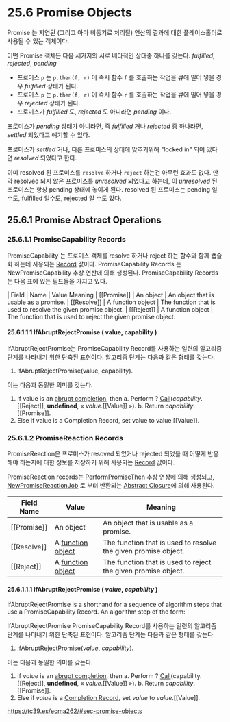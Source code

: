 # 25.6 Promise Objects
Promise 는 지연된 (그리고 아마 비동기로 처리될) 연산의 결과에 대한 플레이스홀더로 사용될 수 있는 객체이다.

어떤 Promise 객체든 다음 세가지의 서로 베타적인 상태중 하나를 갖는다. *fulfilled*, *rejected*, *pending*

- 프로미스 `p` 는 `p.then(f, r)` 이 즉시 함수 `f` 를 호출하는 작업을 큐에 밀어 넣을 경우 *fulfilled* 상태가 된다.
- 프로미스 `p` 는 `p.then(f, r)` 이 즉시 함수 `r` 를 호출하는 작업을 큐에 밀어 넣을 경우 *rejected* 상태가 된다.
- 프로미스가 *fulfilled* 도, *rejected* 도 아니라면 *pending* 이다.

프로미스가 *pending* 상태가 아니라면, 즉 *fulfilled* 거나 *rejected* 중 하나라면, *settled* 되었다고 얘기할 수 있다.

프로미스가 *settled* 거나, 다른 프로미스의 상태에 맞추기위해  "locked in" 되어 있다면 *resolved* 되었다고 한다.

이미 resolved 된 프로미스를 `resolve` 하거나 `reject` 하는건 아무런 효과도 없다.
만약 resolved 되지 않은 프로미스를 *unresolved* 되었다고 하는데, 이 *unresolved* 된 프로미스는 항상 pending 상태에 놓이게 된다.
resolved 된 프로미스는 pending 일수도, fulfilled 일수도, rejected 일 수도 있다.

## 25.6.1 Promise Abstract Operations

### 25.6.1.1 PromiseCapability Records
PromiseCapability 는 프로미스 객체를 resolve 하거나 reject 하는 함수와 함께 캡슐화 하는데 사용되는 [Record](https://tc39.es/ecma262/#sec-list-and-record-specification-type) 값이다.
PromiseCapability Records 는  NewPromiseCapability 추상 연산에 의해 생성된다.
PromiseCapability Records 는 다음 표에 있는 필드들을 가지고 있다.

| Field       | Name              |	Value	Meaning
| [[Promise]] |	An object	        | An object that is usable as a promise.
| [[Resolve]] |	A function object |	The function that is used to resolve the given promise object.
| [[Reject]]	| A function object	| The function that is used to reject the given promise object.

#### 25.6.1.1.1 IfAbruptRejectPromise ( value, capability )
IfAbruptRejectPromise는 PromiseCapability Record를 사용하는 일련의 알고리즘 단계를 나타내기 위한 단축된 표현이다. 알고리즘 단계는 다음과 같은 형태를 갖는다.

1. IfAbruptRejectPromise(value, capability).

이는 다음과 동일한 의미를 갖는다.

1. If value is an [abrupt completion](https://tc39.es/ecma262/#sec-completion-record-specification-type), then
  a. Perform ? [Call](https://tc39.es/ecma262/#sec-call)(*capability*.[[Reject]], **undefined**, « *value*.[[Value]] »).
  b. Return *capability*.[[Promise]].
2. Else if value is a Completion Record, set value to value.[[Value]].

### 25.6.1.2 PromiseReaction Records
PromiseReaction은 프로미스가 resoved 되었거나 rejected 되었을 때 어떻게 반응해야 하는지에 대한 정보를 저장하기 위해 사용되는 [Record](https://tc39.es/ecma262/#sec-list-and-record-specification-type) 값이다.

PromiseReaction records는 [PerformPromiseThen](https://tc39.es/ecma262/#sec-performpromisethen) 추상 연상에 의해 생성되고, [NewPromiseReactionJob](https://tc39.es/ecma262/#sec-newpromisereactionjob) 로 부터 반환되는 [Abstract Closure](https://tc39.es/ecma262/#sec-abstract-closure)에 의해 사용된다.

| Field Name  |                           Value                               |                        Meaning                           |
| ----------- | ------------------------------------------------------------- | ---------------------------------------------------------------- |
| [[Promise]] |                          An object                         	 |                   An object that is usable as a promise.      |
| [[Resolve]] | A [function object](https://tc39.es/ecma262/#function-object) | The function that is used to resolve the given promise object. |
| [[Reject]] | A [function object](https://tc39.es/ecma262/#function-object) | The function that is used to reject the given promise object. |

#### 25.6.1.1.1 IfAbruptRejectPromise ( *value*, *capability* )
IfAbruptRejectPromise is a shorthand for a sequence of algorithm steps that use a PromiseCapability Record. An algorithm step of the form:

IfAbruptRejectPromise PromiseCapability Record를 사용하는 일련의 알고리즘 단계를 나타내기 위한 단축된 표현이다. 알고리즘 단계는 다음과 같은 형태를 갖는다.

1. [IfAbruptRejectPromise](https://tc39.es/ecma262/#sec-ifabruptrejectpromise)(*value*, *capability*).

이는 다음과 동일한 의미를 갖는다.

1. If *value* is an [abrupt completion](https://tc39.es/ecma262/#sec-completion-record-specification-type), then
  a. Perform ? [Call](https://tc39.es/ecma262/#sec-call)(capability.[[Reject]], **undefined**, « *value*.[[Value]] »).
  b. Return *capability*.[[Promise]].
2. Else if *value* is a [Completion Record](https://tc39.es/ecma262/#sec-completion-record-specification-type), set *value* to *value*.[[Value]].


https://tc39.es/ecma262/#sec-promise-objects
